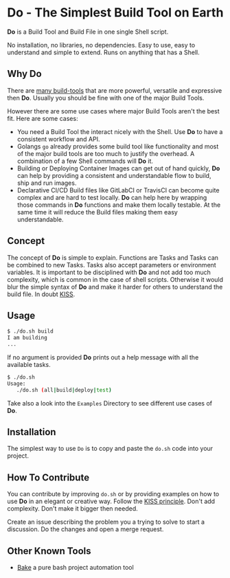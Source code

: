 # Do - The Simplest Build Tool on Earth

**Do** is a Build Tool and Build File in one single Shell script.

No installation, no libraries, no dependencies. Easy to use, easy to understand and simple to extend.
Runs on anything that has a Shell.

## Why Do

There are [many build-tools](https://en.wikipedia.org/wiki/List_of_build_automation_software) that are more powerful, versatile and expressive then **Do**. Usually you should be fine with one of the major Build Tools.

However there are some use cases where major Build Tools aren't the best fit. Here are some cases:

-  You need a Build Tool the interact nicely with the Shell. Use **Do** to have a consistent workflow and API.
-  Golangs `go` already provides some build tool like functionality and most of the major build tools are too much to justify the overhead. A combination of a few Shell commands will **Do** it.
-  Building or Deploying Container Images can get out of hand quickly, **Do** can help by providing a consistent and understandable flow to build, ship and run images.
-  Declarative CI/CD Build files like GitLabCI or TravisCI can become quite complex and are hard to test locally. **Do** can help here by wrapping those commands in **Do** functions and make them locally testable. At the same time it will reduce the Build files making them easy understandable.

## Concept

The concept of **Do** is simple to explain. Functions are Tasks and Tasks can be combined to new Tasks. Tasks also accept parameters or environment variables.
It is important to be disciplined with **Do** and not add too much complexity, which is common in the case of shell scripts. Otherwise it would blur the simple syntax of **Do** and make it harder for others to understand the build file. In doubt [KISS](https://en.wikipedia.org/wiki/KISS_principle).

## Usage

```sh
$ ./do.sh build
I am building
...
```

If no argument is provided **Do** prints out a help message with all the available tasks.

```sh
$ ./do.sh
Usage:
   ./do.sh (all|build|deploy|test)
```

Take also a look into the `Examples` Directory to see different use cases of **Do**.

## Installation

The simplest way to use `Do` is to copy and paste the `do.sh` code into your project.

## How To Contribute

You can contribute by improving `do.sh` or by providing examples on how to use **Do** in an elegant or creative way.
Follow the [KISS principle](https://en.wikipedia.org/wiki/KISS_principle). Don't add complexity. Don't make it bigger then needed.

Create an issue describing the problem you a trying to solve to start a discussion. Do the changes and open a merge request.

## Other Known Tools

-  [Bake](https://github.com/kyleburton/bake) a pure bash project automation tool

